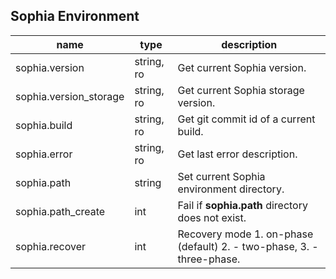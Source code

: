 
Sophia Environment
------------------

| name | type | description  |
|---|---|---|
| sophia.version | string, ro | Get current Sophia version. |
| sophia.version\_storage | string, ro  | Get current Sophia storage version. |
| sophia.build | string, ro | Get git commit id of a current build. |
| sophia.error | string, ro | Get last error description. |
| sophia.path | string  | Set current Sophia environment directory. |
| sophia.path\_create | int | Fail if **sophia.path** directory does not exist. |
| sophia.recover | int | Recovery mode 1. on-phase (default) 2. - two-phase, 3. - three-phase. |
